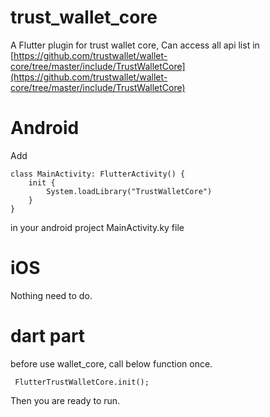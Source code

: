# trust_wallet_core

A Flutter plugin for trust wallet core, Can access all api list in [https://github.com/trustwallet/wallet-core/tree/master/include/TrustWalletCore](https://github.com/trustwallet/wallet-core/tree/master/include/TrustWalletCore)

# Android
Add 
```
class MainActivity: FlutterActivity() {
    init {
        System.loadLibrary("TrustWalletCore")
    }
}
 ```
in your android project MainActivity.ky file 

# iOS

Nothing need to do.


# dart part
before use wallet_core, call below function once.
```
 FlutterTrustWalletCore.init();
```

Then you are ready to run.

